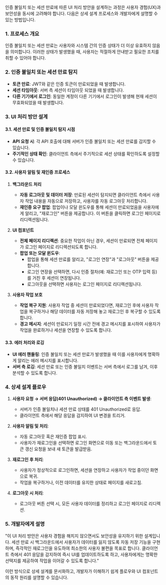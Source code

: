 인증 불일치 또는 세션 만료에 따른 UI 처리 방안을 설계하는 과정은 사용자 경험(UX)과 보안성을 동시에 고려해야 합니다. 다음은 상세 설계 프로세스와 개발자에게 설명할 수 있는 방법입니다.

### 1. 프로세스 개요
인증 불일치 또는 세션 만료는 사용자와 시스템 간의 인증 상태가 더 이상 유효하지 않음을 의미합니다. 이러한 상태가 발생했을 때, 사용자는 적절하게 안내받고 필요한 조치를 취할 수 있어야 합니다.

### 2. 인증 불일치 또는 세션 만료 탐지
- **토큰 만료**: JWT와 같은 인증 토큰이 만료되었을 때 발생합니다.
- **세션 타임아웃**: 서버 측 세션이 타임아웃 되었을 때 발생합니다.
- **다른 기기에서 로그인**: 동일한 계정이 다른 기기에서 로그인이 발생해 현재 세션이 무효화되었을 때 발생합니다.

### 3. UI 처리 방안 설계

#### 3.1. 세션 만료 및 인증 불일치 탐지 시점
- **API 요청 시**: 각 API 호출에 대해 서버가 인증 불일치 또는 세션 만료를 감지할 수 있습니다.
- **주기적인 상태 확인**: 클라이언트 측에서 주기적으로 세션 상태를 확인하도록 설정할 수 있습니다.

#### 3.2. 사용자 알림 및 재인증 프로세스
1. **백그라운드 처리**
   - **자동 로그아웃 및 데이터 저장**: 만료된 세션이 탐지되면 클라이언트 측에서 사용자 작업 내용을 자동으로 저장하고, 사용자를 자동 로그아웃 처리합니다.
   - **재인증 요구 팝업**: 팝업이나 모달 윈도우를 통해 세션이 만료되었음을 사용자에게 알리고, "재로그인" 버튼을 제공합니다. 이 버튼을 클릭하면 로그인 페이지로 리디렉션됩니다.

2. **UI 컴포넌트**
   - **전체 페이지 리디렉션**: 중요한 작업이 아닌 경우, 세션이 만료되면 전체 페이지가 로그인 페이지로 리디렉션되도록 합니다.
   - **팝업 또는 모달 윈도우**:
     - 팝업을 통해 세션 만료를 알리고, "로그인 연장"과 "로그아웃" 버튼을 제공합니다.
     - 로그인 연장을 선택하면, 다시 인증 절차(예: 재로그인 또는 OTP 입력 등)를 거친 후 세션이 연장됩니다.
     - 로그아웃을 선택하면 사용자는 로그인 페이지로 리디렉션됩니다.

3. **사용자 작업 보호**
   - **작업 복구 지원**: 사용자 작업 중 세션이 만료되었다면, 재로그인 후에 사용자 작업을 복구하거나 해당 데이터를 자동 저장해 놓고 재로그인 후 복구할 수 있도록 합니다.
   - **경고 메시지**: 세션이 만료되기 일정 시간 전에 경고 메시지를 표시하여 사용자가 작업을 완료하거나 세션을 연장할 수 있도록 합니다.

#### 3.3. 에러 처리와 로깅
- **UI 에러 핸들링**: 인증 불일치 또는 세션 만료가 발생했을 때 이를 사용자에게 명확하게 알리는 에러 메시지를 표시합니다.
- **서버 측 로깅**: 세션 만료 또는 인증 불일치 이벤트는 서버 측에서 로그를 남겨, 이후 분석할 수 있도록 합니다.

### 4. 상세 설계 플로우

1. **사용자 요청 → 서버 응답(401 Unauthorized) → 클라이언트 측 이벤트 발생**:
   - 서버가 인증 불일치나 세션 만료 상태를 401 Unauthorized로 응답.
   - 클라이언트 측에서 해당 응답을 감지하여 UI 변경을 트리거.

2. **사용자 알림 및 처리**:
   - 자동 로그아웃 혹은 재인증 팝업 표시.
   - 사용자가 재로그인을 선택하면 로그인 화면으로 이동 또는 백그라운드에서 토큰 갱신 요청을 보내 새 토큰을 발급받음.

3. **재로그인 후 처리**:
   - 사용자가 정상적으로 로그인하면, 세션을 연장하고 사용자가 작업 중이던 화면으로 복귀.
   - 작업을 복구하거나, 이전 데이터를 유지한 상태로 페이지를 새로고침.

4. **로그아웃 시 처리**:
   - 로그아웃 버튼 선택 시, 모든 사용자 데이터를 정리하고 로그인 페이지로 리디렉션.

### 5. 개발자에게 설명

"이 UI 처리 방안은 사용자 경험을 해치지 않으면서도 보안성을 유지하기 위한 설계입니다. 세션 만료 시 백그라운드에서 사용자가 데이터를 잃지 않도록 자동 저장 기능을 구현하며, 즉각적인 재로그인을 유도하여 최소한의 사용자 불편을 목표로 합니다. 클라이언트 측에서 401 응답을 감지하여 즉시 UI를 업데이트하도록 하고, 사용자에게는 명확한 선택지를 제공하여 작업을 이어갈 수 있도록 합니다."

이런 방식으로 상세 설계를 문서화하고, 개발자가 이해하기 쉽게 플로우와 UI 컴포넌트의 동작 원리를 설명할 수 있습니다.
